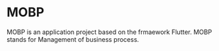 # MOBP
 MOBP is an application project based on the frmaework Flutter. MOBP stands for Management of business process.
